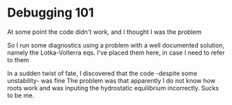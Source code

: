 # Debugging 101

At some point the code didn't work, and I thought I was the problem

So I run some diagnostics using a problem with a well documented solution,
namely the Lotka-Volterra eqs. I've placed them here, in case I need to refer to them

In a sudden twist of fate, I discovered that the code -despite some unstability- was fine
The problem was that apparently I do not know how roots work and was inputing the hydrostatic
equilibrium incorrectly. Sucks to be me.